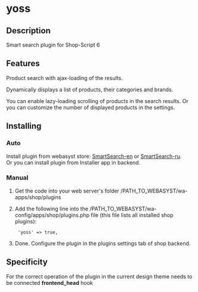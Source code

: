 # yoss

## Description
Smart search plugin for Shop-Script 6

## Features
Product search with ajax-loading of the results.

Dynamically displays a list of products, their categories and brands.

You can enable lazy-loading scrolling of products in the search results. Or you can customize the number of displayed products in the settings.

## Installing
### Auto
Install plugin from webasyst store: [SmartSearch-en](https://www.webasyst.com/store/plugin/shop/yoss/) or [SmartSearch-ru](https://www.webasyst.ru/store/plugin/shop/yoss/).  
Or you can install plugin from Installer app in backend.

### Manual
1. Get the code into your web server's folder /PATH_TO_WEBASYST/wa-apps/shop/plugins

2. Add the following line into the /PATH_TO_WEBASYST/wa-config/apps/shop/plugins.php file (this file lists all installed shop plugins):

		'yoss' => true,

3. Done. Configure the plugin in the plugins settings tab of shop backend.

## Specificity
For the correct operation of the plugin in the current design theme needs to be connected **frontend_head** hook